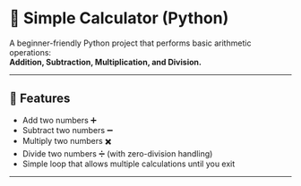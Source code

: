 # 🧮 Simple Calculator (Python)

A beginner-friendly Python project that performs basic arithmetic operations:  
**Addition, Subtraction, Multiplication, and Division.**

---

## 🚀 Features
- Add two numbers ➕  
- Subtract two numbers ➖  
- Multiply two numbers ✖️  
- Divide two numbers ➗ (with zero-division handling)  
- Simple loop that allows multiple calculations until you exit  

---

